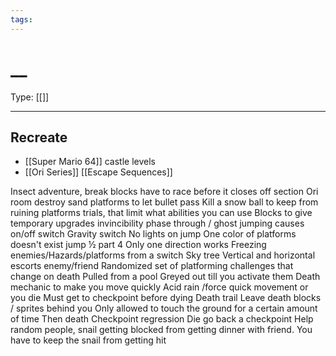 ```yaml
---
tags:
---
```

# __

Type: [[]]

----




## Recreate

* [[Super Mario 64]] castle levels
* [[Ori Series]] [[Escape Sequences]]

Insect adventure, break blocks have to race before it closes off section 
 Ori room destroy sand platforms to let bullet pass
Kill a snow ball to keep from ruining platforms 
trials, that limit what abilities you can use
Blocks to give temporary upgrades
	invincibility 
	phase through / ghost
jumping causes on/off switch
Gravity switch 
No lights on jump
One color of platforms doesn't exist jump ½ part 4
Only one direction works
Freezing enemies/Hazards/platforms from a switch 
Sky tree
Vertical and horizontal escorts enemy/friend
Randomized set of platforming challenges that change on death
	Pulled from a pool
	Greyed out till you activate them 
	Death mechanic to make you move quickly 
Acid rain /force quick movement or you die
	Must get to checkpoint before dying
Death trail 
	Leave death blocks / sprites behind you
Only allowed to touch the ground for a certain amount of time
	Then death
Checkpoint regression 
	Die go back a checkpoint
Help random people, snail getting blocked from getting dinner with friend. You have to keep the snail from getting hit
